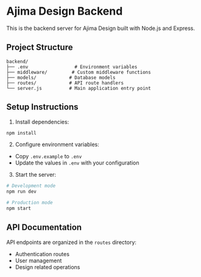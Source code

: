 # Ajima Design Backend

This is the backend server for Ajima Design built with Node.js and Express.

## Project Structure
```
backend/
├── .env                 # Environment variables
├── middleware/         # Custom middleware functions
├── models/            # Database models
├── routes/            # API route handlers
└── server.js          # Main application entry point
```

## Setup Instructions

1. Install dependencies:
```bash
npm install
```

2. Configure environment variables:
- Copy `.env.example` to `.env`
- Update the values in `.env` with your configuration

3. Start the server:
```bash
# Development mode
npm run dev

# Production mode
npm start
```

## API Documentation

API endpoints are organized in the `routes` directory:
- Authentication routes
- User management
- Design related operations
